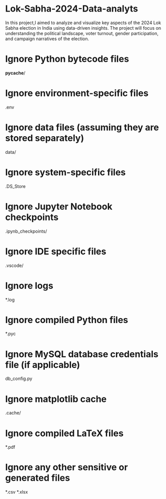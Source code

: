 # Lok-Sabha-2024-Data-analyts
In this project,I aimed to analyze and visualize key aspects of the 2024 Lok Sabha election in India using data-driven insights. The project will focus on understanding the political landscape, voter turnout, gender participation, and campaign narratives of the election.

# Ignore Python bytecode files
__pycache__/

# Ignore environment-specific files
.env

# Ignore data files (assuming they are stored separately)
data/

# Ignore system-specific files
.DS_Store

# Ignore Jupyter Notebook checkpoints
.ipynb_checkpoints/

# Ignore IDE specific files
.vscode/

# Ignore logs
*.log

# Ignore compiled Python files
*.pyc

# Ignore MySQL database credentials file (if applicable)
db_config.py

# Ignore matplotlib cache
.cache/

# Ignore compiled LaTeX files
*.pdf

# Ignore any other sensitive or generated files
*.csv
*.xlsx
